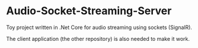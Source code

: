 # Audio-Socket-Streaming-Server
Toy project written in .Net Core for audio streaming using sockets (SignalR).

The client application (the other repository) is also needed to make it work.
